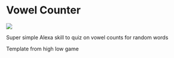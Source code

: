 # Vowel Counter

![](./asset/images/original.jpg)

Super simple Alexa skill to quiz on vowel counts for random words

Template from high low game
